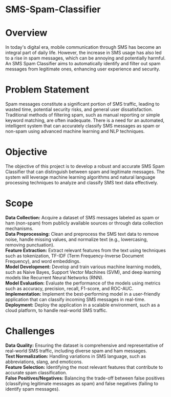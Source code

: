 # SMS-Spam-Classifier
# Overview
In today's digital era, mobile communication through SMS has become an integral part of daily life. However, the increase in SMS usage has also led to a rise in spam messages, which can be annoying and potentially harmful. An SMS Spam Classifier aims to automatically identify and filter out spam messages from legitimate ones, enhancing user experience and security.
# Problem Statement
Spam messages constitute a significant portion of SMS traffic, leading to wasted time, potential security risks, and general user dissatisfaction. Traditional methods of filtering spam, such as manual reporting or simple keyword matching, are often inadequate. There is a need for an automated, intelligent system that can accurately classify SMS messages as spam or non-spam using advanced machine learning and NLP techniques.
# Objective
The objective of this project is to develop a robust and accurate SMS Spam Classifier that can distinguish between spam and legitimate messages. The system will leverage machine learning algorithms and natural language processing techniques to analyze and classify SMS text data effectively.
# Scope
<b>Data Collection:</b> Acquire a dataset of SMS messages labeled as spam or ham (non-spam) from publicly available sources or through data collection mechanisms.<br>
<b>Data Preprocessing:</b> Clean and preprocess the SMS text data to remove noise, handle missing values, and normalize text (e.g., lowercasing, removing punctuation).<br>
<b>Feature Extraction:</b> Extract relevant features from the text using techniques such as tokenization, TF-IDF (Term Frequency-Inverse Document Frequency), and word embeddings.<br>
<b>Model Development:</b> Develop and train various machine learning models, such as Naive Bayes, Support Vector Machines (SVM), and deep learning models like Recurrent Neural Networks (RNN).<br>
<b>Model Evaluation:</b> Evaluate the performance of the models using metrics such as accuracy, precision, recall, F1-score, and ROC-AUC.<br>
<b>Implementation:</b> Implement the best-performing model in a user-friendly application that can classify incoming SMS messages in real-time.<br>
<b>Deployment:</b> Deploy the application in a scalable environment, such as a cloud platform, to handle real-world SMS traffic.<br>
# Challenges
<b>Data Quality:</b> Ensuring the dataset is comprehensive and representative of real-world SMS traffic, including diverse spam and ham messages.<br>
<b>Text Normalization:</b> Handling variations in SMS language, such as abbreviations, slang, and emoticons.<br>
<b>Feature Selection:</b> Identifying the most relevant features that contribute to accurate spam classification.<br>
<b>False Positives/Negatives:</b> Balancing the trade-off between false positives (classifying legitimate messages as spam) and false negatives (failing to identify spam messages).<br>
